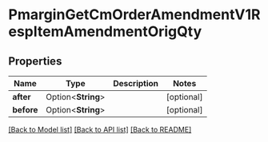 # PmarginGetCmOrderAmendmentV1RespItemAmendmentOrigQty

## Properties

Name | Type | Description | Notes
------------ | ------------- | ------------- | -------------
**after** | Option<**String**> |  | [optional]
**before** | Option<**String**> |  | [optional]

[[Back to Model list]](../README.md#documentation-for-models) [[Back to API list]](../README.md#documentation-for-api-endpoints) [[Back to README]](../README.md)


